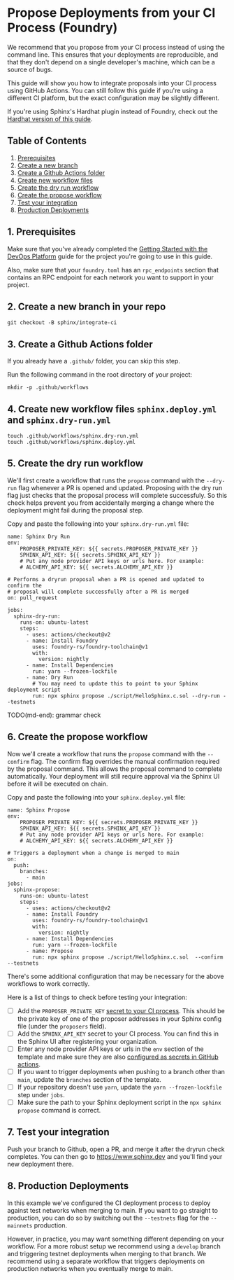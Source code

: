 # Propose Deployments from your CI Process (Foundry)

We recommend that you propose from your CI process instead of using the command line. This ensures that your deployments are reproducible, and that they don't depend on a single developer's machine, which can be a source of bugs.

This guide will show you how to integrate proposals into your CI process using GitHub Actions. You can still follow this guide if you're using a different CI platform, but the exact configuration may be slightly different.

If you're using Sphinx's Hardhat plugin instead of Foundry, check out the [Hardhat version of this guide](https://github.com/sphinx-labs/sphinx/blob/develop/docs/ci-hardhat-proposals.md).

## Table of Contents

1. [Prerequisites](#1-prerequisites)
2. [Create a new branch](#2-create-a-new-branch-in-your-repo)
3. [Create a Github Actions folder](#3-create-a-github-actions-folder)
4. [Create new workflow files](#4-create-new-workflow-files-sphinxdeployyml-and-sphinxdry-runyml)
5. [Create the dry run workflow](#5-create-the-dry-run-workflow)
6. [Create the propose workflow](#6-create-the-propose-workflow)
7. [Test your integration](#7-test-your-integration)
8. [Production Deployments](#8-production-deployments)

## 1. Prerequisites

Make sure that you've already completed the [Getting Started with the DevOps Platform](https://github.com/sphinx-labs/sphinx/blob/develop/docs/ops-foundry-getting-started.md) guide for the project you're going to use in this guide.

Also, make sure that your `foundry.toml` has an `rpc_endpoints` section that contains an RPC endpoint for each network you want to support in your project.

## 2. Create a new branch in your repo

```
git checkout -B sphinx/integrate-ci
```

## 3. Create a Github Actions folder

If you already have a `.github/` folder, you can skip this step.

Run the following command in the root directory of your project:

```
mkdir -p .github/workflows
```

## 4. Create new workflow files `sphinx.deploy.yml` and `sphinx.dry-run.yml`

```
touch .github/workflows/sphinx.dry-run.yml
touch .github/workflows/sphinx.deploy.yml
```

## 5. Create the dry run workflow
We'll first create a workflow that runs the `propose` command with the `--dry-run` flag whenever a PR is opened and updated. Proposing with the dry run flag just checks that the proposal process will complete successfuly. So this check helps prevent you from accidentally merging a change where the deployment might fail during the proposal step.

Copy and paste the following into your `sphinx.dry-run.yml` file:

```
name: Sphinx Dry Run
env:
    PROPOSER_PRIVATE_KEY: ${{ secrets.PROPOSER_PRIVATE_KEY }}
    SPHINX_API_KEY: ${{ secrets.SPHINX_API_KEY }}
    # Put any node provider API keys or urls here. For example:
    # ALCHEMY_API_KEY: ${{ secrets.ALCHEMY_API_KEY }}

# Performs a dryrun proposal when a PR is opened and updated to confirm the
# proposal will complete successfully after a PR is merged
on: pull_request

jobs:
  sphinx-dry-run:
    runs-on: ubuntu-latest
    steps:
      - uses: actions/checkout@v2
      - name: Install Foundry
        uses: foundry-rs/foundry-toolchain@v1
        with:
          version: nightly
      - name: Install Dependencies
        run: yarn --frozen-lockfile
      - name: Dry Run
        # You may need to update this to point to your Sphinx deployment script
        run: npx sphinx propose ./script/HelloSphinx.c.sol --dry-run --testnets
```

TODO(md-end): grammar check

## 6. Create the propose workflow
Now we'll create a workflow that runs the `propose` command with the `--confirm` flag. The confirm flag overrides the manual confirmation required by the proposal command. This allows the proposal command to complete automatically. Your deployment will still require approval via the Sphinx UI before it will be executed on chain.

Copy and paste the following into your `sphinx.deploy.yml` file:

```
name: Sphinx Propose
env:
    PROPOSER_PRIVATE_KEY: ${{ secrets.PROPOSER_PRIVATE_KEY }}
    SPHINX_API_KEY: ${{ secrets.SPHINX_API_KEY }}
    # Put any node provider API keys or urls here. For example:
    # ALCHEMY_API_KEY: ${{ secrets.ALCHEMY_API_KEY }}

# Triggers a deployment when a change is merged to main
on:
  push:
    branches:
      - main
jobs:
  sphinx-propose:
    runs-on: ubuntu-latest
    steps:
      - uses: actions/checkout@v2
      - name: Install Foundry
        uses: foundry-rs/foundry-toolchain@v1
        with:
          version: nightly
      - name: Install Dependencies
        run: yarn --frozen-lockfile
      - name: Propose
        run: npx sphinx propose ./script/HelloSphinx.c.sol  --confirm --testnets
```

There's some additional configuration that may be necessary for the above workflows to work correctly.

Here is a list of things to check before testing your integration:
- [ ] Add the `PROPOSER_PRIVATE_KEY` [secret to your CI process](https://docs.github.com/en/actions/security-guides/encrypted-secrets#creating-encrypted-secrets-for-a-repository). This should be the private key of one of the proposer addresses in your Sphinx config file (under the `proposers` field).
- [ ] Add the `SPHINX_API_KEY` secret to your CI process. You can find this in the Sphinx UI after registering your organization.
- [ ] Enter any node provider API keys or urls in the `env` section of the template and make sure they are also [configured as secrets in GitHub actions](https://docs.github.com/en/actions/security-guides/encrypted-secrets#creating-encrypted-secrets-for-a-repository).
- [ ] If you want to trigger deployments when pushing to a branch other than `main`, update the `branches` section of the template.
- [ ] If your repository doesn't use `yarn`, update the `yarn --frozen-lockfile` step under `jobs`.
- [ ] Make sure the path to your Sphinx deployment script in the `npx sphinx propose` command is correct.

## 7. Test your integration

Push your branch to Github, open a PR, and merge it after the dryrun check completes. You can then go to https://www.sphinx.dev and you'll find your new deployment there.

## 8. Production Deployments
In this example we've configured the CI deployment process to deploy against test networks when merging to main. If you want to go straight to production, you can do so by switching out the `--testnets` flag for the `--mainnets` production.

However, in practice, you may want something different depending on your workflow. For a more robust setup we recommend using a `develop` branch and triggering testnet deployments when merging to that branch. We recommend using a separate workflow that triggers deployments on production networks when you eventually merge to main.
